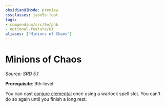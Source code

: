```yaml
---
obsidianUIMode: preview
cssclasses: json5e-feat
tags:
- compendium/src/5e/phb
- optional-feature/ei
aliases: ["Minions of Chaos"]
---
```

# Minions of Chaos
*Source: SRD 5.1*  

**Prerequisite**: 9th-level

You can cast [conjure elemental](compendium/spells/conjure-elemental.md) once using a warlock spell slot. You can't do so again until you finish a long rest.